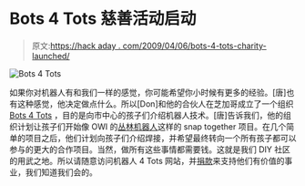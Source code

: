 # Bots 4 Tots 慈善活动启动

> 原文:[https://hack aday . com/2009/04/06/bots-4-tots-charity-launched/](https://hackaday.com/2009/04/06/bots-4-tots-charity-launched/)

![Bots 4 Tots](../Images/abe0695b0d3b847f150ab2d7ccb7a953.png "Bots 4 Tots")

如果你对机器人有和我们一样的感觉，你可能希望你小时候有更多的经验。[唐]也有这种感觉，他决定做点什么。所以[Don]和他的合伙人在芝加哥成立了一个组织 [Bots 4 Tots](http://www.bots4tots.org/) ，目的是向市中心的孩子们介绍机器人技术。[唐]告诉我们，他的组织计划让孩子们开始像 OWI 的[丛林机器人](http://www.amazon.com/OWI-Jungle-Robot-Robotic-Kit/dp/B001LYKWLQ/ref=sr_1_25?ie=UTF8&s=toys-and-games&qid=1238872537&sr=1-25)这样的 snap together 项目。在几个简单的项目之后，他们计划向孩子们介绍焊接，并希望最终转向一个所有孩子都可以参与的更大的合作项目。当然，做所有这些事情都需要钱。这就是我们 DIY 社区的用武之地。所以请随意访问机器人 4 Tots 网站，并[捐款](http://www.bots4tots.org/Donate/)来支持他们有价值的事业，我们知道我们会的。